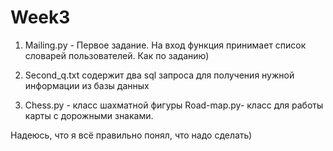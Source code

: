 # Week3

1. Mailing.py - Первое задание. На вход функция принимает список словарей пользователей. Как по заданию)

2. Second_q.txt содержит два sql запроса для получения нужной информации из базы данных

3. Chess.py - класс шахматной фигуры
  Road-map.py- класс для работы карты с дорожными знаками. 
  
  
  Надеюсь, что я всё правильно понял, что надо сделать)
